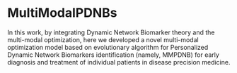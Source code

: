 # MultiModalPDNBs
In this work, by integrating Dynamic Network Biomarker theory and the multi-modal optimization, here we developed a novel multi-modal optimization model based on evolutionary algorithm for Personalized Dynamic Network Biomarkers identification (namely, MMPDNB) for early diagnosis and treatment of individual patients in disease precision medicine. 

